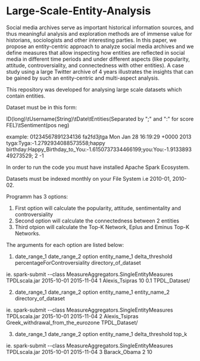 # Large-Scale-Entity-Analysis

Social media archives serve as important historical information sources, and thus meaningful analysis and exploration methods are of immense value for historians, sociologists and other interesting parties. In this paper, we propose an entity-centric approach to analyze social media archives and we define measures that allow inspecting how entities are reflected in social media in different time periods and under different aspects (like popularity, attitude, controversiality, and connectedness
with other entities). A case study using a large Twitter archive of 4 years illustrates the insights that can be gained by such an entity-centric and multi-aspect analysis.

This repository was developed for analysing large scale datasets which contain entities.

Dataset must be in this form:

ID(long)\tUsername(String)\tDate\tEntities(Separated by ";" and ":" for score FEL)\tSentiment(pos neg)

example:
01234567891234136	fa2fd3jtga	Mon Jan 28 16:19:29 +0000 2013	tyga:Tyga:-1.2792934088573558;happy birthday:Happy_Birthday_to_You:-1.6150737334466199;you:You:-1.913389349273529;	2 -1

In order to run the code you must have installed Apache Spark Ecosystem.

Datasets must be indexed monthly on your File System i.e 2010-01, 2010-02.

Programm has 3 options:

1) First option will calculate the popularity, attitude, sentimentality and controversiality
2) Second option will calculate the connectedness between 2 entities
3) Third otpion will calculate the Top-K Network, Eplus and Eminus Top-K Networks.

The arguments for each option are listed below:

1) date_range_1 date_range_2 option entity_name_1 delta_threshold percentageForControversiality directory_of_dataset

ie.
spark-submit --class MeasureAggregators.SingleEntityMeasures TPDLscala.jar 2015-10-01 2015-11-04 1 Alexis_Tsipras 10 0.1 TPDL_Dataset/

2) date_range_1 date_range_2 option entity_name_1 entity_name_2 directory_of_dataset

ie.
spark-submit --class MeasureAggregators.SingleEntityMeasures TPDLscala.jar 2015-10-01 2015-11-04 2 Alexis_Tsipras Greek_withdrawal_from_the_eurozone TPDL_Dataset/

3) date_range_1 date_range_2 option entity_name_1 delta_threshold top_k

ie.
spark-submit --class MeasureAggregators.SingleEntityMeasures TPDLscala.jar 2015-10-01 2015-11-04 3 Barack_Obama 2 10
